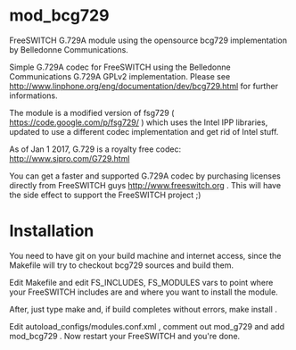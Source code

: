 mod_bcg729
==========

FreeSWITCH G.729A module using the opensource bcg729 implementation by Belledonne Communications.

Simple G.729A codec for FreeSWITCH using the Belledonne Communications G.729A GPLv2 implementation.
Please see http://www.linphone.org/eng/documentation/dev/bcg729.html for further informations.

The module is a modified version of fsg729 ( https://code.google.com/p/fsg729/ ) which
uses the Intel IPP libraries, updated to use a different codec implementation and get rid of Intel stuff.

As of Jan 1 2017, G.729 is a royalty free codec: http://www.sipro.com/G729.html

You can get a faster and supported G.729A codec by purchasing licenses
directly from FreeSWITCH guys http://www.freeswitch.org .
This will have the side effect to support the FreeSWITCH project ;)

Installation
============
You need to have git on your build machine and internet access, since
the Makefile will try to checkout bcg729 sources and build them.

Edit Makefile and edit FS_INCLUDES, FS_MODULES vars to point where
your FreeSWITCH includes are and where you want to install the module.

After, just type make and, if build completes without errors, make install .

Edit autoload_configs/modules.conf.xml , comment out mod_g729 and add mod_bcg729 .
Now restart your FreeSWITCH and you're done.
